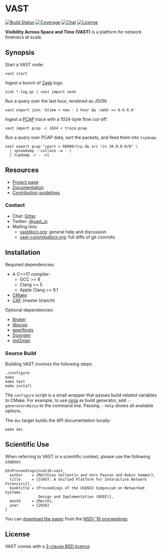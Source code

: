 # VAST

[![Build Status][jenkins-badge]][jenkins-url]
[![Coverage][coverage-badge]][coverage-url]
[![Chat][chat-badge]][chat-url]
[![License][license-badge]][license-url]

**Visibility Across Space and Time (VAST)** is a platform for network forensics
at scale.

## Synopsis

Start a VAST node:

    vast start

Ingest a bunch of [Zeek](http://www.zeek.org) logs:

    zcat *.log.gz | vast import zeek

Run a query over the last hour, rendered as JSON:

    vast export json '&time > now - 1 hour && :addr == 6.6.6.6'

Ingest a [PCAP](https://en.wikipedia.org/wiki/Pcap) trace with a 1024-byte flow
cut-off:

    vast import pcap -c 1024 < trace.pcap

Run a query over PCAP data, sort the packets, and feed them into `tcpdump`:

    vast export pcap "sport > 60000/tcp && src !in 10.0.0.0/8" \
      | ipsumdump --collate -w - \
      | tcpdump -r - -nl

## Resources

- [Project page](http://vast.io)
- [Documentation](http://docs.vast.io)
- [Contribution guidelines](CONTRIBUTING.md)

### Contact

- Chat: [Gitter][chat-url]
- Twitter: [@vast_io](https://twitter.com/vast_io)
- Mailing lists:
    - [vast@icir.org][mailing-list]: general help and discussion
    - [vast-commits@icir.org][mailing-list-commits]: full diffs of git commits

## Installation

Required dependencies:

- A C++17 compiler:
  - GCC >= 8
  - Clang >= 5
  - Apple Clang >= 9.1
- [CMake](http://www.cmake.org)
- [CAF](https://github.com/actor-framework/actor-framework) (master branch)

Optional dependencies:

- [Broker](https://github.com/zeek/broker)
- [libpcap](http://www.tcpdump.org)
- [gperftools](http://code.google.com/p/google-perftools)
- [Doxygen](http://www.doxygen.org)
- [md2man](https://github.com/sunaku/md2man)

### Source Build

Building VAST involves the following steps:

    ./configure
    make
    make test
    make install

The `configure` script is a small wrapper that passes build-related variables
to CMake. For example, to use [ninja](https://ninja-build.org) as build
generator, add `--generator=Ninja` to the command line. Passing `--help` shows
all available options.

The `doc` target builds the API documentation locally:

    make doc

## Scientific Use

When referring to VAST in a scientific context, please use the following
citation:

    @InProceedings{nsdi16:vast,
      author    = {Matthias Vallentin and Vern Paxson and Robin Sommer},
      title     = {{VAST: A Unified Platform for Interactive Network Forensics}},
      booktitle = {Proceedings of the USENIX Symposium on Networked Systems
                   Design and Implementation (NSDI)},
      month     = {March},
      year      = {2016}
    }

You can [download the paper][vast-paper] from the [NSDI '16
proceedings][nsdi-proceedings].

## License

VAST comes with a [3-clause BSD licence][license-url].

[mailing-list]: http://mailman.icsi.berkeley.edu/mailman/listinfo/vast
[mailing-list-commits]: http://mailman.icsi.berkeley.edu/mailman/listinfo/vast-commits
[chat-badge]: https://img.shields.io/badge/gitter-chat-brightgreen.svg
[chat-url]: https://gitter.im/vast-io/vast
[jenkins-url]: https://jenkins.inet.haw-hamburg.de/blue/organizations/jenkins/VAST%2Fvast
[jenkins-badge]: https://jenkins.inet.haw-hamburg.de/buildStatus/icon?job=VAST/vast/master
[coverage-url]: https://jenkins.inet.haw-hamburg.de/job/VAST/job/vast/job/master/cobertura/
[coverage-badge]: https://img.shields.io/jenkins/c/https/jenkins.inet.haw-hamburg.de/job/VAST/job/vast/job/master.svg?style=flat
[license-badge]: https://img.shields.io/badge/license-BSD-blue.svg
[license-url]: https://raw.github.com/vast-io/vast/master/COPYING

[caf-obs]: https://build.opensuse.org/package/show/devel:libraries:caf/caf
[vast-paper]: https://www.usenix.org/system/files/conference/nsdi16/nsdi16-paper-vallentin.pdf
[nsdi-proceedings]: https://www.usenix.org/conference/nsdi16/technical-sessions

